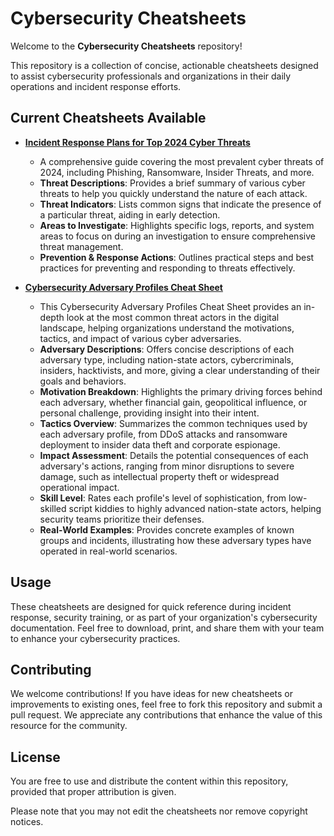 # Cybersecurity Cheatsheets

Welcome to the **Cybersecurity Cheatsheets** repository!

This repository is a collection of concise, actionable cheatsheets designed to assist cybersecurity professionals and organizations in their daily operations and incident response efforts.

## Current Cheatsheets Available

- **[Incident Response Plans for Top 2024 Cyber Threats](https://github.com/TalenceSecurity/Cheatsheets/blob/main/Incident%20Response%20Plans%20for%20Top%202024%20Cyber%20Threats.png)**
  - A comprehensive guide covering the most prevalent cyber threats of 2024, including Phishing, Ransomware, Insider Threats, and more.
  - **Threat Descriptions**: Provides a brief summary of various cyber threats to help you quickly understand the nature of each attack.
  - **Threat Indicators**: Lists common signs that indicate the presence of a particular threat, aiding in early detection.
  - **Areas to Investigate**: Highlights specific logs, reports, and system areas to focus on during an investigation to ensure comprehensive threat management.
  - **Prevention & Response Actions**: Outlines practical steps and best practices for preventing and responding to threats effectively.

- **[Cybersecurity Adversary Profiles Cheat Sheet](https://github.com/TalenceSecurity/Cheatsheets/blob/main/Cybersecurity%20Adversary%20Profiles%20Cheat%20Sheet.png)**
  - This Cybersecurity Adversary Profiles Cheat Sheet provides an in-depth look at the most common threat actors in the digital landscape, helping organizations understand the motivations, tactics, and impact of various cyber adversaries.
  - **Adversary Descriptions**: Offers concise descriptions of each adversary type, including nation-state actors, cybercriminals, insiders, hacktivists, and more, giving a clear understanding of their goals and behaviors.
  - **Motivation Breakdown**: Highlights the primary driving forces behind each adversary, whether financial gain, geopolitical influence, or personal challenge, providing insight into their intent.
  - **Tactics Overview**: Summarizes the common techniques used by each adversary profile, from DDoS attacks and ransomware deployment to insider data theft and corporate espionage.
  - **Impact Assessment**: Details the potential consequences of each adversary's actions, ranging from minor disruptions to severe damage, such as intellectual property theft or widespread operational impact.
  - **Skill Level**: Rates each profile's level of sophistication, from low-skilled script kiddies to highly advanced nation-state actors, helping security teams prioritize their defenses.
  - **Real-World Examples**: Provides concrete examples of known groups and incidents, illustrating how these adversary types have operated in real-world scenarios.

## Usage

These cheatsheets are designed for quick reference during incident response, security training, or as part of your organization's cybersecurity documentation. Feel free to download, print, and share them with your team to enhance your cybersecurity practices.

## Contributing

We welcome contributions! If you have ideas for new cheatsheets or improvements to existing ones, feel free to fork this repository and submit a pull request. We appreciate any contributions that enhance the value of this resource for the community.

## License

You are free to use and distribute the content within this repository, provided that proper attribution is given.

Please note that you may not edit the cheatsheets nor remove copyright notices.
